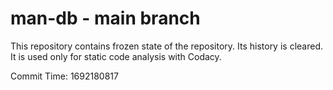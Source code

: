 # man-db - main branch

This repository contains frozen state of the repository.
Its history is cleared. It is used only for static code
analysis with Codacy.

Commit Time: 1692180817